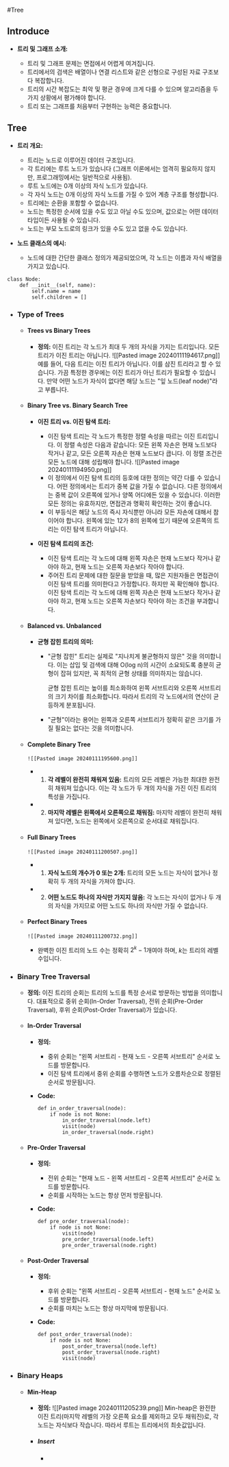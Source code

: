#Tree 
## Introduce
- **트리 및 그래프 소개:**
	
	- 트리 및 그래프 문제는 면접에서 어렵게 여겨집니다.
	- 트리에서의 검색은 배열이나 연결 리스트와 같은 선형으로 구성된 자료 구조보다 복잡합니다.
	- 트리의 시간 복잡도는 최악 및 평균 경우에 크게 다를 수 있으며 알고리즘을 두 가지 상황에서 평가해야 합니다.
	- 트리 또는 그래프를 처음부터 구현하는 능력은 중요합니다.

## Tree
- **트리 개요:**
	
	- 트리는 노드로 이루어진 데이터 구조입니다.
	- 각 트리에는 루트 노드가 있습니다 (그래프 이론에서는 엄격히 필요하지 않지만, 프로그래밍에서는 일반적으로 사용됨).
	- 루트 노드에는 0개 이상의 자식 노드가 있습니다.
	- 각 자식 노드는 0개 이상의 자식 노드를 가질 수 있어 계층 구조를 형성합니다.
	- 트리에는 순환을 포함할 수 없습니다.
	- 노드는 특정한 순서에 있을 수도 있고 아닐 수도 있으며, 값으로는 어떤 데이터 타입이든 사용될 수 있습니다.
	- 노드는 부모 노드로의 링크가 있을 수도 있고 없을 수도 있습니다.
- **노드 클래스의 예시:**
	
	- 노드에 대한 간단한 클래스 정의가 제공되었으며, 각 노드는 이름과 자식 배열을 가지고 있습니다.
```run-python
class Node:
    def __init__(self, name):
        self.name = name
        self.children = []
```
- ### Type of Trees
	- #### Trees vs Binary Trees
		- **정의:**
			이진 트리는 각 노드가 최대 두 개의 자식을 가지는 트리입니다. 모든 트리가 이진 트리는 아닙니다. 
			  ![[Pasted image 20240111194617.png]]
			예를 들어, 다음 트리는 이진 트리가 아닙니다. 이를 삼진 트리라고 할 수 있습니다. 가끔 특정한 경우에는 이진 트리가 아닌 트리가 필요할 수 있습니다. 만약 어떤 노드가 자식이 없다면 해당 노드는 "잎 노드(leaf node)"라고 부릅니다.
			
	- #### Binary Tree vs. Binary Search Tree
		- **이진 트리 vs. 이진 탐색 트리:**
			
			- 이진 탐색 트리는 각 노드가 특정한 정렬 속성을 따르는 이진 트리입니다. 이 정렬 속성은 다음과 같습니다: 모든 왼쪽 자손은 현재 노드보다 작거나 같고, 모든 오른쪽 자손은 현재 노드보다 큽니다. 이 정렬 조건은 모든 노드에 대해 성립해야 합니다.
			  ![[Pasted image 20240111194950.png]]
			- 이 정의에서 이진 탐색 트리의 등호에 대한 정의는 약간 다를 수 있습니다. 어떤 정의에서는 트리가 중복 값을 가질 수 없습니다. 다른 정의에서는 중복 값이 오른쪽에 있거나 양쪽 어디에든 있을 수 있습니다. 이러한 모든 정의는 유효하지만, 면접관과 명확히 확인하는 것이 좋습니다.
			- 이 부등식은 해당 노드의 즉시 자식뿐만 아니라 모든 자손에 대해서 참이어야 합니다. 왼쪽에 있는 12가 8의 왼쪽에 있기 때문에 오른쪽의 트리는 이진 탐색 트리가 아닙니다.
			  
		- **이진 탐색 트리의 조건:**
			
			- 이진 탐색 트리는 각 노드에 대해 왼쪽 자손은 현재 노드보다 작거나 같아야 하고, 현재 노드는 오른쪽 자손보다 작아야 합니다.
			- 주어진 트리 문제에 대한 질문을 받았을 때, 많은 지원자들은 면접관이 이진 탐색 트리를 의미한다고 가정합니다. 하지만 꼭 확인해야 합니다. 이진 탐색 트리는 각 노드에 대해 왼쪽 자손은 현재 노드보다 작거나 같아야 하고, 현재 노드는 오른쪽 자손보다 작아야 하는 조건을 부과합니다.
	- #### Balanced vs. Unbalanced
		- **균형 잡힌 트리의 의미:**
			
			- "균형 잡힌" 트리는 실제로 "지나치게 불균형하지 않은" 것을 의미합니다. 
				  이는 삽입 및 검색에 대해 O(log n)의 시간이 소요되도록 충분히 균형이 잡혀 있지만, 꼭 최적의 균형 상태를 의미하지는 않습니다.
				  
				 균형 잡힌 트리는 높이를 최소화하여 왼쪽 서브트리와 오른쪽 서브트리의 크기 차이를 최소화합니다. 따라서 트리의 각 노드에서의 연산이 균등하게 분포됩니다.
			- "균형"이라는 용어는 왼쪽과 오른쪽 서브트리가 정확히 같은 크기를 가질 필요는 없다는 것을 의미합니다.
	- #### Complete Binary Tree
		  ![[Pasted image 20240111195600.png]]
		- 1. **각 레벨이 완전히 채워져 있음:** 트리의 모든 레벨은 가능한 최대한 완전히 채워져 있습니다. 이는 각 노드가 두 개의 자식을 가진 이진 트리의 특성을 가집니다.
	    
		- 2. **마지막 레벨은 왼쪽에서 오른쪽으로 채워짐:** 마지막 레벨이 완전히 채워져 있다면, 노드는 왼쪽에서 오른쪽으로 순서대로 채워집니다.
	- #### Full Binary Trees
		  ![[Pasted image 20240111200507.png]]
		- 1. **자식 노드의 개수가 0 또는 2개:** 트리의 모든 노드는 자식이 없거나 정확히 두 개의 자식을 가져야 합니다.
	    
		- 2. **어떤 노드도 하나의 자식만 가지지 않음:** 각 노드는 자식이 없거나 두 개의 자식을 가지므로 어떤 노드도 하나의 자식만 가질 수 없습니다.
	- #### Perfect Binary Trees
		  ![[Pasted image 20240111200732.png]]
		- 완벽한 이진 트리의 노드 수는 정확히 $2^k−1$개여야 하며, $k$는 트리의 레벨 수입니다.
- ### Binary Tree Traversal
	- **정의:**
		  이진 트리의 순회는 트리의 노드를 특정 순서로 방문하는 방법을 의미합니다. 대표적으로 중위 순회(In-Order Traversal), 전위 순회(Pre-Order Traversal), 후위 순회(Post-Order Traversal)가 있습니다.
	- #### In-Order Traversal
		- **정의:**
			- 중위 순회는 "왼쪽 서브트리 - 현재 노드 - 오른쪽 서브트리" 순서로 노드를 방문합니다.
			- 이진 탐색 트리에서 중위 순회를 수행하면 노드가 오름차순으로 정렬된 순서로 방문됩니다.
			  
		- **Code:**
			```run-python
			def in_order_traversal(node):
			    if node is not None:
			        in_order_traversal(node.left)
			        visit(node)
			        in_order_traversal(node.right)
			```
	- #### Pre-Order Traversal
		- **정의:**
			- 전위 순회는 "현재 노드 - 왼쪽 서브트리 - 오른쪽 서브트리" 순서로 노드를 방문합니다.
			- 순회를 시작하는 노드는 항상 먼저 방문됩니다.
			  
		- **Code:**
			```run-python
			def pre_order_traversal(node):
			    if node is not None:
			        visit(node)
			        pre_order_traversal(node.left)
			        pre_order_traversal(node.right)
			```
	- #### Post-Order Traversal
		- **정의:**
			- 후위 순회는 "왼쪽 서브트리 - 오른쪽 서브트리 - 현재 노드" 순서로 노드를 방문합니다.
			- 순회를 마치는 노드는 항상 마지막에 방문됩니다.
			  
		- **Code:**
			```run-python
			def post_order_traversal(node):
			    if node is not None:
			        post_order_traversal(node.left)
			        post_order_traversal(node.right)
			        visit(node)
			```
		
- ### Binary Heaps
	- #### Min-Heap
		- **정의:**
			  ![[Pasted image 20240111205239.png]]
			  Min-heap은 완전한 이진 트리(마지막 레벨의 가장 오른쪽 요소를 제외하고 모두 채워진)로, 각 노드는 자식보다 작습니다. 따라서 루트는 트리에서의 최솟값입니다.
			 
		- ##### Insert
			- 
